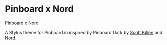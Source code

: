 # Pinboard x Nord

[Pinboard x Nord](/nord-pinboard/nord-pinboard.css)

A Stylus theme for Pinboard.in inspired by Pinboard Dark by [Scott Killen](https://userstyles.org/styles/151351/pinboard-dark) and [Nord](https://www.nordtheme.com/).